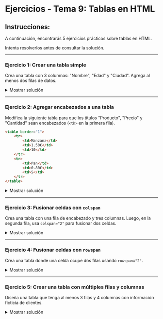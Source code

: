 # **Ejercicios - Tema 9: Tablas en HTML**

## **Instrucciones:**
A continuación, encontrarás 5 ejercicios prácticos sobre tablas en HTML.

Intenta resolverlos antes de consultar la solución.

---

### **Ejercicio 1: Crear una tabla simple**
Crea una tabla con 3 columnas: "Nombre", "Edad" y "Ciudad". Agrega al menos dos filas de datos.

<details><summary>Mostrar solución</summary>

```html
<table>
    <tr>
        <th>Nombre</th>
        <th>Edad</th>
        <th>Ciudad</th>
    </tr>
    <tr>
        <td>Ana</td>
        <td>28</td>
        <td>Madrid</td>
    </tr>
    <tr>
        <td>Pedro</td>
        <td>35</td>
        <td>Buenos Aires</td>
    </tr>
</table>
```

</details>

---

### **Ejercicio 2: Agregar encabezados a una tabla**
Modifica la siguiente tabla para que los títulos "Producto", "Precio" y "Cantidad" sean encabezados (`<th>` en la primera fila).

```html
<table border="1">
    <tr>
        <td>Manzana</td>
        <td>1.50€</td>
        <td>10</td>
    </tr>
    <tr>
        <td>Pan</td>
        <td>0.80€</td>
        <td>5</td>
    </tr>
</table>
```

<details><summary>Mostrar solución</summary>

```html
<table border="1">
    <tr>
        <th>Producto</th>
        <th>Precio</th>
        <th>Cantidad</th>
    </tr>
    <tr>
        <td>Manzana</td>
        <td>1.50€</td>
        <td>10</td>
    </tr>
    <tr>
        <td>Pan</td>
        <td>0.80€</td>
        <td>5</td>
    </tr>
</table>
```

</details>

---

### **Ejercicio 3: Fusionar celdas con `colspan`**
Crea una tabla con una fila de encabezado y tres columnas. Luego, en la segunda fila, usa `colspan="2"` para fusionar dos celdas.

<details><summary>Mostrar solución</summary>

```html
<table border="1">
    <tr>
        <th>Nombre</th>
        <th>Apellidos</th>
        <th>Ciudad</th>
    </tr>
    <tr>
        <td colspan="2">Juan Gómez</td>
        <td>Barcelona</td>
    </tr>
</table>
```

</details>

---

### **Ejercicio 4: Fusionar celdas con `rowspan`**
Crea una tabla donde una celda ocupe dos filas usando `rowspan="2"`.

<details><summary>Mostrar solución</summary>

```html
<table border="1">
    <tr>
        <th>Departamento</th>
        <th>Empleado</th>
    </tr>
    <tr>
        <td rowspan="2">Ventas</td>
        <td>Ana</td>
    </tr>
    <tr>
        <td>Marcos</td>
    </tr>
</table>
```

</details>

---

### **Ejercicio 5: Crear una tabla con múltiples filas y columnas**
Diseña una tabla que tenga al menos 3 filas y 4 columnas con información ficticia de clientes.

<details><summary>Mostrar solución</summary>

```html
<table border="1">
    <tr>
        <th>ID</th>
        <th>Nombre</th>
        <th>Email</th>
        <th>País</th>
    </tr>
    <tr>
        <td>1</td>
        <td>Laura</td>
        <td>laura@email.com</td>
        <td>España</td>
    </tr>
    <tr>
        <td>2</td>
        <td>Roberto</td>
        <td>roberto@email.com</td>
        <td>Chile</td>
    </tr>
    <tr>
        <td>3</td>
        <td>Elena</td>
        <td>elena@email.com</td>
        <td>México</td>
    </tr>
</table>
```

</details>

